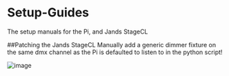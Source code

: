 # Setup-Guides
The setup manuals for the Pi, and Jands StageCL

##Patching the Jands StageCL
Manually add a generic dimmer fixture on the same dmx channel as the Pi is defaulted to listen to in the python script!


![image](https://user-images.githubusercontent.com/119905567/232916003-4be6b7b4-f298-4b21-84b3-03766c4ae03c.png)
